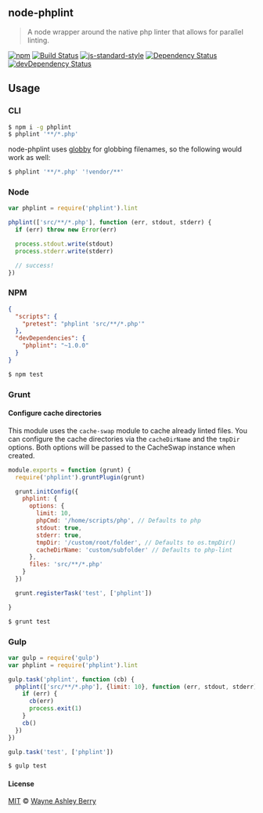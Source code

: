 ## node-phplint

> A node wrapper around the native php linter that allows for parallel linting.

[![npm](http://img.shields.io/npm/v/phplint.svg?style=flat)](https://www.npmjs.com/package/phplint)
[![Build Status](https://travis-ci.org/wayneashleyberry/node-phplint.svg?branch=master)](https://travis-ci.org/wayneashleyberry/node-phplint)
[![js-standard-style](https://img.shields.io/badge/code%20style-standard-brightgreen.svg?style=flat)](https://github.com/feross/standard)
[![Dependency Status](https://david-dm.org/wayneashleyberry/node-phplint/status.svg?style=flat)](https://david-dm.org/wayneashleyberry/node-phplint#info=dependencies)
[![devDependency Status](https://david-dm.org/wayneashleyberry/node-phplint/dev-status.svg?style=flat)](https://david-dm.org/wayneashleyberry/node-phplint#info=devDependencies)

## Usage

### CLI

```sh
$ npm i -g phplint
$ phplint '**/*.php'
```

node-phplint uses [globby](https://github.com/sindresorhus/globby) for globbing filenames, so the following would work as well:

```sh
$ phplint '**/*.php' '!vendor/**'
```

### Node

```js
var phplint = require('phplint').lint

phplint(['src/**/*.php'], function (err, stdout, stderr) {
  if (err) throw new Error(err)

  process.stdout.write(stdout)
  process.stderr.write(stderr)

  // success!
})
```

### NPM

```json
{
  "scripts": {
    "pretest": "phplint 'src/**/*.php'"
  },
  "devDependencies": {
    "phplint": "~1.0.0"
  }
}
```

```sh
$ npm test
```

### Grunt

#### Configure cache directories

This module uses the `cache-swap` module to cache already linted files.
You can configure the cache directories via the `cacheDirName` and the `tmpDir` options.
Both options will be passed to the CacheSwap instance when created.

```js
module.exports = function (grunt) {
  require('phplint').gruntPlugin(grunt)

  grunt.initConfig({
    phplint: {
      options: {
        limit: 10,
        phpCmd: '/home/scripts/php', // Defaults to php
        stdout: true,
        stderr: true,
        tmpDir: '/custom/root/folder', // Defaults to os.tmpDir()
        cacheDirName: 'custom/subfolder' // Defaults to php-lint
      },
      files: 'src/**/*.php'
    }
  })

  grunt.registerTask('test', ['phplint'])

}
```

```sh
$ grunt test
```

### Gulp

```js
var gulp = require('gulp')
var phplint = require('phplint').lint

gulp.task('phplint', function (cb) {
  phplint(['src/**/*.php'], {limit: 10}, function (err, stdout, stderr) {
    if (err) {
      cb(err)
      process.exit(1)
    }
    cb()
  })
})

gulp.task('test', ['phplint'])
```

```sh
$ gulp test
```

#### License

[MIT](http://opensource.org/licenses/MIT) © [Wayne Ashley Berry](https://twitter.com/waynethebrain)

